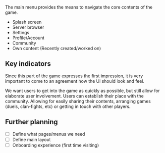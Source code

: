 The main menu provides the means to navigate the core contents of the game.

* Splash screen
* Server browser
* Settings
* Profile/Account
* Community
* Own content (Recently created/worked on)

## Key indicators

Since this part of the game expresses the first impression, it is very important to come to an agreement how the UI should look and feel.

We want users to get into the game as quickly as possible, but still allow for elaborate user involvement.
Users can establish their place with the community. Allowing for easily sharing their contents, arranging games (duels, clan-fights, etc) or getting in touch with other players.

## Further planning

* [ ] Define what pages/menus we need
* [ ] Define main layout
* [ ] Onboarding experience (first time visiting)